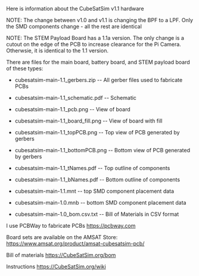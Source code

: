 Here is information about the CubeSatSim v1.1 hardware

NOTE: The change between v1.0 and v1.1 is changing the BPF to a LPF.  Only the SMD components change - all the rest are identical

NOTE: The STEM Payload Board has a 1.1a version.  The only change is a cutout on the edge of the PCB to increase clearance for the Pi Camera.  Otherwsie, it is identical to the 1.1 version.

There are files for the main board, battery board, and STEM payload board of these types:

* cubesatsim-main-1.1_gerbers.zip  --    All gerber files used to fabricate PCBs

* cubesatsim-main-1.1_schematic.pdf --   Schematic

* cubesatsim-main-1.1_pcb.png     --   View of board

* cubesatsim-main-1.1_board_fill.png --  View of board with fill

* cubesatsim-main-1.1_topPCB.png    --   Top view of PCB generated by gerbers

* cubesatsim-main-1.1_bottomPCB.png  --  Bottom view of PCB generated by gerbers

* cubesatsim-main-1.1_tNames.pdf     --  Top outline of components

* cubesatsim-main-1.1_bNames.pdf    --   Bottom outline of components

* cubesatsim-main-1.1.mnt           --   top SMD component placement data

* cubesatsim-main-1.0.mnb           --   bottom SMD component placement data

* cubesatsim-main-1.0_bom.csv.txt   --   Bill of Materials in CSV format


I use PCBWay to fabricate PCBs https://pcbway.com

Board sets are available on the AMSAT Store: 
https://www.amsat.org/product/amsat-cubesatsim-pcb/ 

Bill of materials https://CubeSatSim.org/bom 

Instructions https://CubeSatSim.org/wiki
